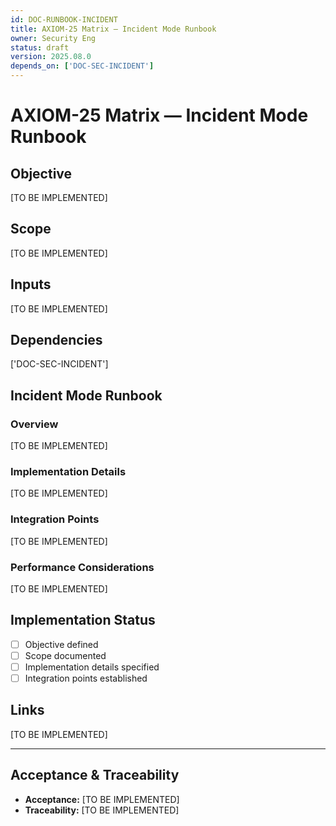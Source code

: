 ```yaml
---
id: DOC-RUNBOOK-INCIDENT
title: AXIOM-25 Matrix — Incident Mode Runbook
owner: Security Eng
status: draft
version: 2025.08.0
depends_on: ['DOC-SEC-INCIDENT']
---
```


# AXIOM-25 Matrix — Incident Mode Runbook

## Objective
[TO BE IMPLEMENTED]

## Scope
[TO BE IMPLEMENTED]

## Inputs
[TO BE IMPLEMENTED]

## Dependencies
['DOC-SEC-INCIDENT']

## Incident Mode Runbook

### Overview
[TO BE IMPLEMENTED]

### Implementation Details
[TO BE IMPLEMENTED]

### Integration Points
[TO BE IMPLEMENTED]

### Performance Considerations
[TO BE IMPLEMENTED]

## Implementation Status
- [ ] Objective defined
- [ ] Scope documented
- [ ] Implementation details specified
- [ ] Integration points established

## Links
[TO BE IMPLEMENTED]

---

## Acceptance & Traceability
- **Acceptance:** [TO BE IMPLEMENTED]
- **Traceability:** [TO BE IMPLEMENTED]
